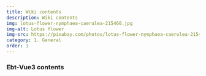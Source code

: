 ```yaml
---
title: Wiki contents
description: Wiki contents
img: lotus-flower-nymphaea-caerulea-215460.jpg
img-alt: Lotus flower
img-src: https://pixabay.com/photos/lotus-flower-nymphaea-caerulea-215460/
category: 1. General
order: 1
---
```


### Ebt-Vue3 contents

